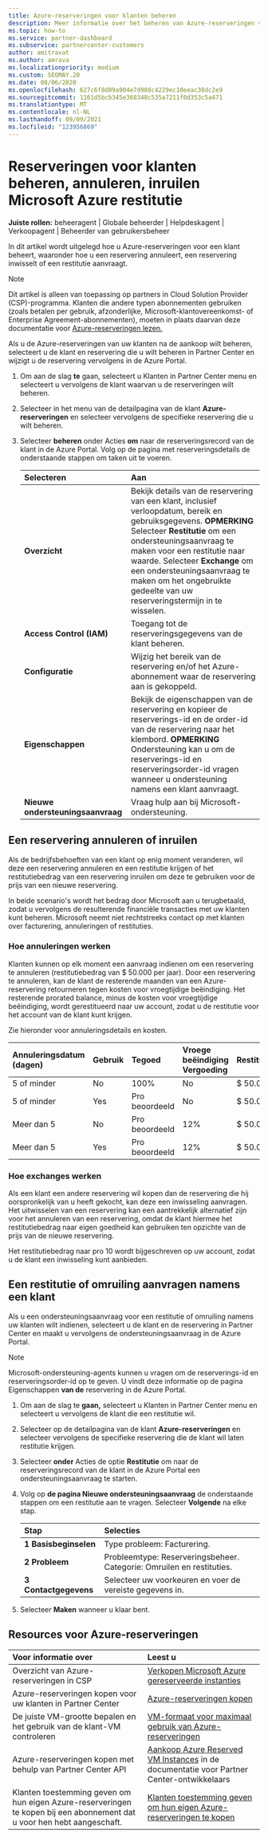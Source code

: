 ```yaml
---
title: Azure-reserveringen voor klanten beheren
description: Meer informatie over het beheren van Azure-reserveringen voor een klant, waaronder het annuleren van een reservering, het inruilen van een reservering of het aanvragen van een restitutie.
ms.topic: how-to
ms.service: partner-dashboard
ms.subservice: partnercenter-customers
author: amitravat
ms.author: amrava
ms.localizationpriority: medium
ms.custom: SEOMAY.20
ms.date: 08/06/2020
ms.openlocfilehash: 627c6f8d09a904e7d988c4229ec10eeac38dc2e9
ms.sourcegitcommit: 1161d5bcb345e368348c535a7211f0d353c5a471
ms.translationtype: MT
ms.contentlocale: nl-NL
ms.lasthandoff: 09/09/2021
ms.locfileid: "123956869"
---
```

# <a name="manage-cancel-exchange-or-refund-microsoft-azure-reservations-for-customers"></a>Reserveringen voor klanten beheren, annuleren, inruilen Microsoft Azure restitutie

**Juiste rollen:** beheeragent | Globale beheerder | Helpdeskagent | Verkoopagent | Beheerder van gebruikersbeheer

In dit artikel wordt uitgelegd hoe u Azure-reserveringen voor een klant beheert, waaronder hoe u een reservering annuleert, een reservering inwisselt of een restitutie aanvraagt.

> [!NOTE]
> Dit artikel is alleen van toepassing op partners in Cloud Solution Provider (CSP)-programma. Klanten die andere typen abonnementen gebruiken (zoals betalen per gebruik, afzonderlijke, Microsoft-klantovereenkomst- of Enterprise Agreement-abonnementen), moeten in plaats daarvan deze documentatie voor [Azure-reserveringen lezen.](/azure/cost-management-billing/reservations)

Als u de Azure-reserveringen van uw klanten na de aankoop wilt beheren, selecteert u de klant en reservering die u wilt beheren in Partner Center en wijzigt u de reservering vervolgens in de Azure Portal.

1. Om aan de slag **te** gaan, selecteert u Klanten in Partner Center menu en selecteert u vervolgens de klant waarvan u de reserveringen wilt beheren. 

2. Selecteer in het menu van de detailpagina van de klant **Azure-reserveringen** en selecteer vervolgens de specifieke reservering die u wilt beheren.  

3. Selecteer **beheren** onder Acties **om** naar de reserveringsrecord van de klant in de Azure Portal. Volg op de pagina met reserveringsdetails de onderstaande stappen om taken uit te voeren.  

    | **Selecteren**   | **Aan**    |
    |:-----------------------------|:-----------------|
    | **Overzicht**   | Bekijk details van de reservering van een klant, inclusief verloopdatum, bereik en gebruiksgegevens. **OPMERKING** Selecteer **Restitutie** om een ondersteuningsaanvraag te maken voor een restitutie naar waarde. Selecteer **Exchange** om een ondersteuningsaanvraag te maken om het ongebruikte gedeelte van uw reserveringstermijn in te wisselen.  
    | **Access Control (IAM)**   | Toegang tot de reserveringsgegevens van de klant beheren.|
    | **Configuratie**   | Wijzig het bereik van de reservering en/of het Azure-abonnement waar de reservering aan is gekoppeld.    |
    | **Eigenschappen**   | Bekijk de eigenschappen van de reservering en kopieer de reserverings-id en de order-id van de reservering naar het klembord. **OPMERKING** Ondersteuning kan u om de reserverings-id en reserveringsorder-id vragen wanneer u ondersteuning namens een klant aanvraagt.    |
    | **Nieuwe ondersteuningsaanvraag**    | Vraag hulp aan bij Microsoft-ondersteuning.   |
 
## <a name="cancel-or-exchange-a-reservation"></a>Een reservering annuleren of inruilen

Als de bedrijfsbehoeften van een klant op enig moment veranderen, wil deze een reservering annuleren en een restitutie krijgen of het restitutiebedrag van een reservering inruilen om deze te gebruiken voor de prijs van een nieuwe reservering.

In beide scenario's wordt het bedrag door Microsoft aan u terugbetaald, zodat u vervolgens de resulterende financiële transacties met uw klanten kunt beheren. Microsoft neemt niet rechtstreeks contact op met klanten over facturering, annuleringen of restituties.

### <a name="how-cancellations-work"></a>Hoe annuleringen werken

Klanten kunnen op elk moment een aanvraag indienen om een reservering te annuleren (restitutiebedrag van $ 50.000 per jaar). Door een reservering te annuleren, kan de klant de resterende maanden van een Azure-reservering retourneren tegen kosten voor vroegtijdige beëindiging. Het resterende prorated balance, minus de kosten voor vroegtijdige beëindiging, wordt gerestitueerd naar uw account, zodat u de restitutie voor het account van de klant kunt krijgen. 

Zie hieronder voor annuleringsdetails en kosten.


|**Annuleringsdatum**<br> (dagen)   |**Gebruik**    |**Tegoed**  |**Vroege beëindiging**<br> Vergoeding    |**Restitutielimiet** | 
|:----------------------------------|:------------|:-----------|:--------------------------------|:--------------|
|5 of minder                         | No          | 100%       | No                              | $ 50.000 USD   |
|5 of minder                         | Yes         | Pro beoordeeld  | No                              | $ 50.000 USD   |
|Meer dan 5                        | No          | Pro beoordeeld  | 12%                             | $ 50.000 USD   |
|Meer dan 5                        | Yes         | Pro beoordeeld  | 12%                             | $ 50.000 USD   |

### <a name="how-exchanges-work"></a>Hoe exchanges werken 

Als een klant een andere reservering wil kopen dan de reservering die hij oorspronkelijk van u heeft gekocht, kan deze een inwisseling aanvragen. Het uitwisselen van een reservering kan een aantrekkelijk alternatief zijn voor het annuleren van een reservering, omdat de klant hiermee het restitutiebedrag naar eigen goedheid kan gebruiken ten opzichte van de prijs van de nieuwe reservering. 

Het restitutiebedrag naar pro 10 wordt bijgeschreven op uw account, zodat u de klant een inwisseling kunt aanbieden.

## <a name="request-a-refund-or-exchange-on-behalf-of-a-customer"></a>Een restitutie of omruiling aanvragen namens een klant

Als u een ondersteuningsaanvraag voor een restitutie of omruiling namens uw klanten wilt indienen, selecteert u de klant en de reservering in Partner Center en maakt u vervolgens de ondersteuningsaanvraag in de Azure Portal. 

>[!NOTE]
>Microsoft-ondersteuning-agents kunnen u vragen om de reserverings-id en reserveringsorder-id op te geven. U vindt deze informatie op de pagina Eigenschappen **van de** reservering in de Azure Portal.

1. Om aan de slag te **gaan,** selecteert u Klanten in Partner Center menu en selecteert u vervolgens de klant die een restitutie wil. 

2. Selecteer op de detailpagina van de klant **Azure-reserveringen** en selecteer vervolgens de specifieke reservering die de klant wil laten restitutie krijgen.  

3. Selecteer **onder** Acties de optie **Restitutie** om naar de reserveringsrecord van de klant in de Azure Portal een ondersteuningsaanvraag te starten.  

4. Volg op **de pagina Nieuwe ondersteuningsaanvraag** de onderstaande stappen om een restitutie aan te vragen. Selecteer **Volgende** na elke stap. 

   |**Stap**                    |**Selecties**    |
   |:---------------------------|:-----------------|
   |**1 Basisbeginselen**                |Type probleem: Facturering.  |
   |**2 Probleem**               |Probleemtype: Reserveringsbeheer. Categorie: Omruilen en restituties. |
   |**3 Contactgegevens**   |Selecteer uw voorkeuren en voer de vereiste gegevens in. 

5. Selecteer **Maken** wanneer u klaar bent.

## <a name="azure-reservations-resources"></a>Resources voor Azure-reserveringen

|**Voor informatie over**   |**Leest u**    |
|:-----------------------------|:-----------------|
|Overzicht van Azure-reserveringen in CSP  | [Verkopen Microsoft Azure gereserveerde instanties](azure-reservations.md) |
|Azure-reserveringen kopen voor uw klanten in Partner Center   | [Azure-reserveringen kopen](azure-reservations-buying.md) |
|De juiste VM-grootte bepalen en het gebruik van de klant-VM controleren   | [VM-formaat voor maximaal gebruik van Azure-reserveringen](azure-usage.md)   |
|Azure-reserveringen kopen met behulp van Partner Center API | [Aankoop Azure Reserved VM Instances](/partner-center/develop/purchase-azure-reservations) in de documentatie voor Partner Center-ontwikkelaars   |
|Klanten toestemming geven om hun eigen Azure-reserveringen te kopen bij een abonnement dat u voor hen hebt aangeschaft. | [Klanten toestemming geven om hun eigen Azure-reserveringen te kopen](give-customers-permission.md)   |